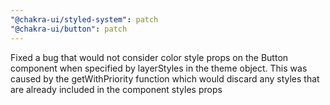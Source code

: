 ```yaml
---
"@chakra-ui/styled-system": patch
"@chakra-ui/button": patch
---
```


Fixed a bug that would not consider color style props on the Button component
when specified by layerStyles in the theme object. This was caused by the
getWithPriority function which would discard any styles that are already
included in the component styles props
